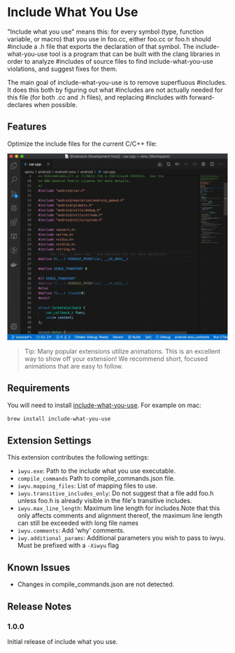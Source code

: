 # Include What You Use

"Include what you use" means this: for every symbol (type, function variable, or macro) that you use in foo.cc, either foo.cc or foo.h should #include a .h file that exports the declaration of that symbol. The include-what-you-use tool is a program that can be built with the clang libraries in order to analyze #includes of source files to find include-what-you-use violations, and suggest fixes for them.

The main goal of include-what-you-use is to remove superfluous #includes. It does this both by figuring out what #includes are not actually needed for this file (for both .cc and .h files), and replacing #includes with forward-declares when possible.

## Features

Optimize the include files for the current C/C++ file:

![Include What You Use](images/small_demo.gif)

> Tip: Many popular extensions utilize animations. This is an excellent way to show off your extension! We recommend short, focused animations that are easy to follow.

## Requirements

You will need to install [include-what-you-use](https://include-what-you-use.org/). For example on mac:

```sh
brew install include-what-you-use
```

## Extension Settings

This extension contributes the following settings:

- `iwyu.exe`: Path to the include what you use executable.
- `compile_commands` Path to compile_commands.json file.
- `iwyu.mapping_files`: List of mapping files to use.
- `iwyu.transitive_includes_only`: Do not suggest that a file add foo.h unless foo.h is already visible in the file's transitive includes.
- `iwyu.max_line_length`: Maximum line length for includes.Note that this only affects comments and alignment thereof, the maximum line length can still be exceeded with long file names
- `iwyu.comments`: Add 'why' comments.
- `iwy.additional_params`: Additional parameters you wish to pass to iwyu.  Must be prefixed with a `-Xiwyu` flag

## Known Issues

- Changes in compile_commands.json are not detected.

## Release Notes


### 1.0.0

Initial release of include what you use.

